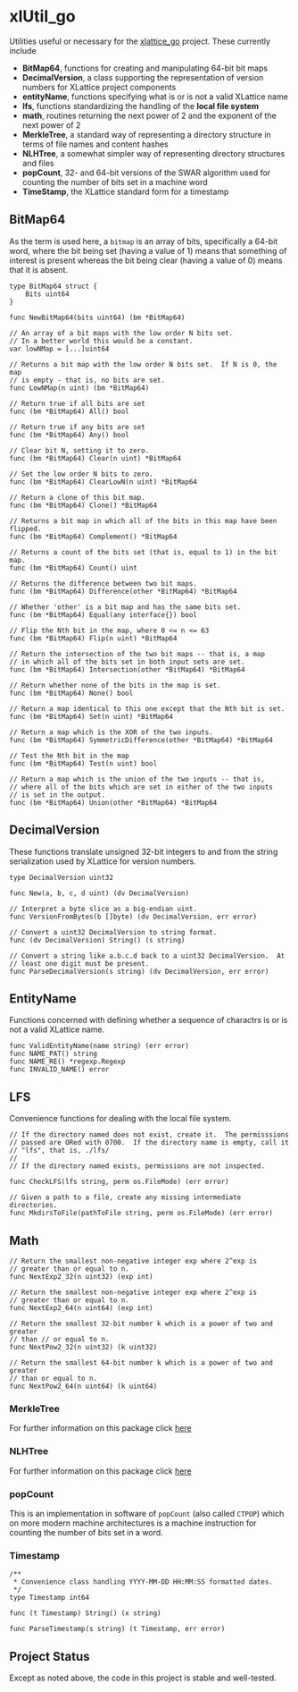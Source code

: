 <h1 class="libTop">xlUtil_go</h1>

Utilities useful or necessary for the 
[xlattice_go](https://jddixon.github.iio/xlattice_go)
project.  These currently include

* **BitMap64**, functions for creating and manipulating 64-bit bit maps
* **DecimalVersion**, a class supporting the representation of version
  numbers for XLattice project components
* **entityName**, functions specifying what is or is not a valid XLattice name
* **lfs**, functions standardizing the handling of the **local file system**
* **math**, routines returning the next power of 2 and the exponent of the
  next power of 2
* **MerkleTree**, a standard way of representing a directory structure
  in terms of file names and content hashes
* **NLHTree**, a somewhat simpler way of representing directory structures 
  and files
* **popCount**, 32- and 64-bit versions of the SWAR algorithm used for
  counting the number of bits set in a machine word
* **TimeStamp**, the XLattice standard form for a timestamp 

## BitMap64

As the term is used here, a `bitmap` is an array of bits, specifically
a 64-bit word, where the bit being set (having a value of 1) means that
something of interest is present whereas the bit being clear (having a 
value of 0) means that it is absent.

	type BitMap64 struct {
		Bits uint64
	}
	
	func NewBitMap64(bits uint64) (bm *BitMap64)
	
	// An array of a bit maps with the low order N bits set.
	// In a better world this would be a constant.
	var lowNMap = [...]uint64
	
	// Returns a bit map with the low order N bits set.  If N is 0, the map
	// is empty - that is, no bits are set.
	func LowNMap(n uint) (bm *BitMap64)
	
	// Return true if all bits are set
	func (bm *BitMap64) All() bool
	
	// Return true if any bits are set
	func (bm *BitMap64) Any() bool
	
	// Clear bit N, setting it to zero.
	func (bm *BitMap64) Clear(n uint) *BitMap64
	
	// Set the low order N bits to zero.
	func (bm *BitMap64) ClearLowN(n uint) *BitMap64
	
	// Return a clone of this bit map.
	func (bm *BitMap64) Clone() *BitMap64
	
	// Returns a bit map in which all of the bits in this map have been flipped.
	func (bm *BitMap64) Complement() *BitMap64
	
	// Returns a count of the bits set (that is, equal to 1) in the bit map.
	func (bm *BitMap64) Count() uint
	
	// Returns the difference between two bit maps.
	func (bm *BitMap64) Difference(other *BitMap64) *BitMap64
	
	// Whether 'other' is a bit map and has the same bits set.
	func (bm *BitMap64) Equal(any interface{}) bool
	
	// Flip the Nth bit in the map, where 0 <= n <= 63
	func (bm *BitMap64) Flip(n uint) *BitMap64
	
	// Return the intersection of the two bit maps -- that is, a map
	// in which all of the bits set in both input sets are set.
	func (bm *BitMap64) Intersection(other *BitMap64) *BitMap64
	
	// Return whether none of the bits in the map is set.
	func (bm *BitMap64) None() bool
	
	// Return a map identical to this one except that the Nth bit is set.
	func (bm *BitMap64) Set(n uint) *BitMap64
	
	// Return a map which is the XOR of the two inputs.
	func (bm *BitMap64) SymmetricDifference(other *BitMap64) *BitMap64
	
	// Test the Nth bit in the map
	func (bm *BitMap64) Test(n uint) bool
	
	// Return a map which is the union of the two inputs -- that is,
	// where all of the bits which are set in either of the two inputs
	// is set in the output.
	func (bm *BitMap64) Union(other *BitMap64) *BitMap64

## DecimalVersion

These functions translate unsigned 32-bit integers to and from the
string serialization used by XLattice for version numbers.

	type DecimalVersion uint32
	
	func New(a, b, c, d uint) (dv DecimalVersion) 
	
	// Interpret a byte slice as a big-endian uint.
	func VersionFromBytes(b []byte) (dv DecimalVersion, err error)
	
	// Convert a uint32 DecimalVersion to string format.
	func (dv DecimalVersion) String() (s string)
	
	// Convert a string like a.b.c.d back to a uint32 DecimalVersion.  At
	// least one digit must be present.
	func ParseDecimalVersion(s string) (dv DecimalVersion, err error) 

## EntityName

Functions concerned with defining whether a sequence of charactrs
is or is not a valid XLattice name.

	func ValidEntityName(name string) (err error)
	func NAME_PAT() string
	func NAME_RE() *regexp.Regexp
	func INVALID_NAME() error

## LFS

Convenience functions for dealing with the local file system.

	// If the directory named does not exist, create it.  The permisssions
	// passed are ORed with 0700.  If the directory name is empty, call it
	// "lfs", that is, ./lfs/
	//
	// If the directory named exists, permissions are not inspected.
	
	func CheckLFS(lfs string, perm os.FileMode) (err error) 
	
	// Given a path to a file, create any missing intermediate directories.
	func MkdirsToFile(pathToFile string, perm os.FileMode) (err error) 
## Math

	// Return the smallest non-negative integer exp where 2^exp is
	// greater than or equal to n.
	func NextExp2_32(n uint32) (exp int) 
	
	// Return the smallest non-negative integer exp where 2^exp is
	// greater than or equal to n.
	func NextExp2_64(n uint64) (exp int) 
	
	// Return the smallest 32-bit number k which is a power of two and greater
	// than // or equal to n.
	func NextPow2_32(n uint32) (k uint32) 
	
	// Return the smallest 64-bit number k which is a power of two and greater
	// than or equal to n.
	func NextPow2_64(n uint64) (k uint64) 

### MerkleTree

For further information on this package click 
[here](https://jddixon.github.io/xlUtil_go/merkletree.html)

### NLHTree

For further information on this package click 
[here](https://jddixon.github.io/xlUtil_go/nlhtree.html)

### popCount

This is an implementation in software of `popCount` (also called `CTPOP`)
which on more
modern machine architectures is a machine instruction for counting 
the number of bits set in a word.   

### Timestamp

	/**
	 * Convenience class handling YYYY-MM-DD HH:MM:SS formatted dates.
	 */
	type Timestamp int64
	
	func (t Timestamp) String() (x string) 
	
	func ParseTimestamp(s string) (t Timestamp, err error) 

## Project Status

Except as noted above, the code in this project is stable and well-tested.

